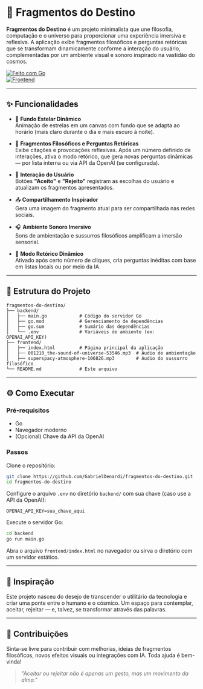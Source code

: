 # 🌌 Fragmentos do Destino

**Fragmentos do Destino** é um projeto minimalista que une filosofia, computação e o universo para proporcionar uma experiência imersiva e reflexiva. A aplicação exibe fragmentos filosóficos e perguntas retóricas que se transformam dinamicamente conforme a interação do usuário, complementadas por um ambiente visual e sonoro inspirado na vastidão do cosmos.

[![Feito com Go](https://img.shields.io/badge/backend-Go-informational?logo=go)](https://golang.org)  
[![Frontend](https://img.shields.io/badge/frontend-HTML%2FCSS%2FJS-orange)](#)

---

## ✨ Funcionalidades

- 🌠 **Fundo Estelar Dinâmico**  
  Animação de estrelas em um canvas com fundo que se adapta ao horário (mais claro durante o dia e mais escuro à noite).

- 🧠 **Fragmentos Filosóficos e Perguntas Retóricas**  
  Exibe citações e provocações reflexivas. Após um número definido de interações, ativa o modo retórico, que gera novas perguntas dinâmicas — por lista interna ou via API da OpenAI (se configurada).

- 🫱 **Interação do Usuário**  
  Botões **"Aceito"** e **"Rejeito"** registram as escolhas do usuário e atualizam os fragmentos apresentados.

- 📤 **Compartilhamento Inspirador**  
  Gera uma imagem do fragmento atual para ser compartilhada nas redes sociais.

- 🎧 **Ambiente Sonoro Imersivo**  
  Sons de ambientação e sussurros filosóficos amplificam a imersão sensorial.

- 🔄 **Modo Retórico Dinâmico**  
  Ativado após certo número de cliques, cria perguntas inéditas com base em listas locais ou por meio da IA.

---

## 🧩 Estrutura do Projeto

```plaintext
fragmentos-do-destino/
├── backend/
│   ├── main.go            # Código do servidor Go
│   ├── go.mod             # Gerenciamento de dependências
│   ├── go.sum             # Sumário das dependências
│   └── .env               # Variáveis de ambiente (ex: OPENAI_API_KEY)
├── frontend/
│   ├── index.html         # Página principal da aplicação
│   ├── 001210_the-sound-of-universe-53546.mp3  # Áudio de ambientação
│   ├── superspacy-atmosphere-106826.mp3        # Áudio do sussurro filosófico
└── README.md              # Este arquivo
```

---

## ⚙️ Como Executar

### Pré-requisitos

- Go  
- Navegador moderno  
- (Opcional) Chave da API da OpenAI  

### Passos

Clone o repositório:

```bash
git clone https://github.com/GabrielDenardi/fragmentos-do-destino.git
cd fragmentos-do-destino
```

Configure o arquivo `.env` no diretório `backend/` com sua chave (caso use a API da OpenAI):

```env
OPENAI_API_KEY=sua_chave_aqui
```

Execute o servidor Go:

```bash
cd backend
go run main.go
```

Abra o arquivo `frontend/index.html` no navegador ou sirva o diretório com um servidor estático.

---

## 🌌 Inspiração

Este projeto nasceu do desejo de transcender o utilitário da tecnologia e criar uma ponte entre o humano e o cósmico. Um espaço para contemplar, aceitar, rejeitar — e, talvez, se transformar através das palavras.

---

## 🤝 Contribuições

Sinta-se livre para contribuir com melhorias, ideias de fragmentos filosóficos, novos efeitos visuais ou integrações com IA. Toda ajuda é bem-vinda!

> *"Aceitar ou rejeitar não é apenas um gesto, mas um movimento da alma."*
